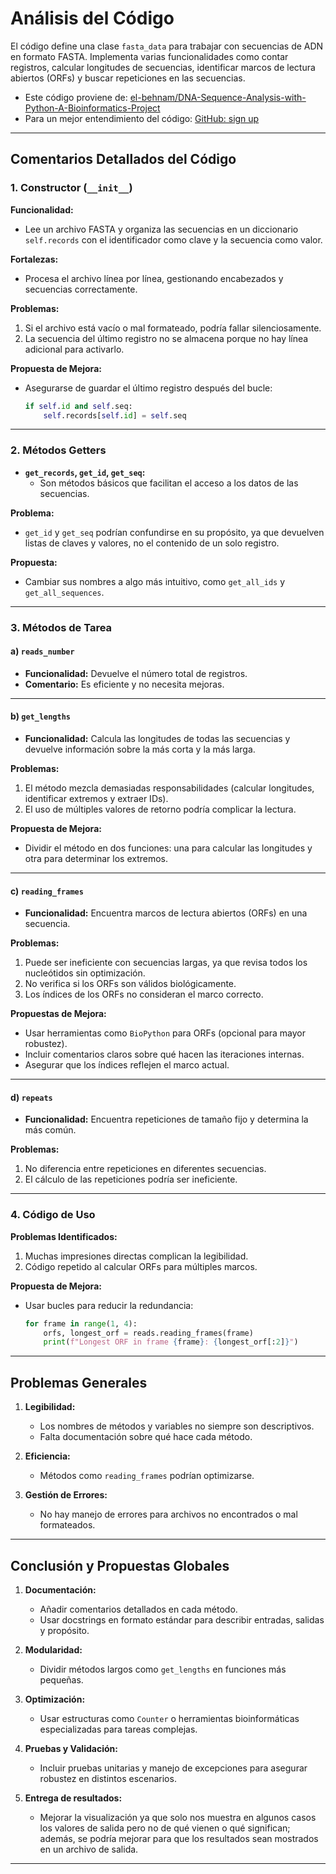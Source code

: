 # Análisis del Código

El código define una clase `fasta_data` para trabajar con secuencias de ADN en formato FASTA. Implementa varias funcionalidades como contar registros, calcular longitudes de secuencias, identificar marcos de lectura abiertos (ORFs) y buscar repeticiones en las secuencias.
- Este código proviene de: [el-behnam/DNA-Sequence-Analysis-with-Python-A-Bioinformatics-Project](https://github.com/el-behnam/DNA-Sequence-Analysis-with-Python-A-Bioinformatics-Project)
- Para un mejor entendimiento del código: [GitHub: sign up](https://github.com/signup)
---

## Comentarios Detallados del Código

### 1. Constructor (`__init__`)
**Funcionalidad:**
- Lee un archivo FASTA y organiza las secuencias en un diccionario `self.records` con el identificador como clave y la secuencia como valor.

**Fortalezas:**
- Procesa el archivo línea por línea, gestionando encabezados y secuencias correctamente.

**Problemas:**
1. Si el archivo está vacío o mal formateado, podría fallar silenciosamente.
2. La secuencia del último registro no se almacena porque no hay línea adicional para activarlo.

**Propuesta de Mejora:**
- Asegurarse de guardar el último registro después del bucle:
    ```python
    if self.id and self.seq:
        self.records[self.id] = self.seq
    ```

---

### 2. Métodos Getters
- **`get_records`, `get_id`, `get_seq`:**
  - Son métodos básicos que facilitan el acceso a los datos de las secuencias.

**Problema:**
- `get_id` y `get_seq` podrían confundirse en su propósito, ya que devuelven listas de claves y valores, no el contenido de un solo registro.

**Propuesta:**
- Cambiar sus nombres a algo más intuitivo, como `get_all_ids` y `get_all_sequences`.

---

### 3. Métodos de Tarea

#### a) `reads_number`
- **Funcionalidad:** Devuelve el número total de registros.
- **Comentario:** Es eficiente y no necesita mejoras.

---

#### b) `get_lengths`
- **Funcionalidad:** Calcula las longitudes de todas las secuencias y devuelve información sobre la más corta y la más larga.

**Problemas:**
1. El método mezcla demasiadas responsabilidades (calcular longitudes, identificar extremos y extraer IDs).
2. El uso de múltiples valores de retorno podría complicar la lectura.

**Propuesta de Mejora:**
- Dividir el método en dos funciones: una para calcular las longitudes y otra para determinar los extremos.

---

#### c) `reading_frames`
- **Funcionalidad:** Encuentra marcos de lectura abiertos (ORFs) en una secuencia.

**Problemas:**
1. Puede ser ineficiente con secuencias largas, ya que revisa todos los nucleótidos sin optimización.
2. No verifica si los ORFs son válidos biológicamente.
3. Los índices de los ORFs no consideran el marco correcto.

**Propuestas de Mejora:**
- Usar herramientas como `BioPython` para ORFs (opcional para mayor robustez).
- Incluir comentarios claros sobre qué hacen las iteraciones internas.
- Asegurar que los índices reflejen el marco actual.

---

#### d) `repeats`
- **Funcionalidad:** Encuentra repeticiones de tamaño fijo y determina la más común.

**Problemas:**
1. No diferencia entre repeticiones en diferentes secuencias.
2. El cálculo de las repeticiones podría ser ineficiente.

---

### 4. Código de Uso
**Problemas Identificados:**
1. Muchas impresiones directas complican la legibilidad.
2. Código repetido al calcular ORFs para múltiples marcos.

**Propuesta de Mejora:**
- Usar bucles para reducir la redundancia:
    ```python
    for frame in range(1, 4):
        orfs, longest_orf = reads.reading_frames(frame)
        print(f"Longest ORF in frame {frame}: {longest_orf[:2]}")
    ```

---

## Problemas Generales
1. **Legibilidad:**
   - Los nombres de métodos y variables no siempre son descriptivos.
   - Falta documentación sobre qué hace cada método.

2. **Eficiencia:**
   - Métodos como `reading_frames` podrían optimizarse.

3. **Gestión de Errores:**
   - No hay manejo de errores para archivos no encontrados o mal formateados.

---

## Conclusión y Propuestas Globales
1. **Documentación:**
   - Añadir comentarios detallados en cada método.
   - Usar docstrings en formato estándar para describir entradas, salidas y propósito.

2. **Modularidad:**
   - Dividir métodos largos como `get_lengths` en funciones más pequeñas.

3. **Optimización:**
   - Usar estructuras como `Counter` o herramientas bioinformáticas especializadas para tareas complejas.

4. **Pruebas y Validación:**
   - Incluir pruebas unitarias y manejo de excepciones para asegurar robustez en distintos escenarios.

5. **Entrega de resultados:**
   - Mejorar la visualización ya que solo nos muestra en algunos casos los valores de salida pero no de qué vienen o qué significan; además, se podría mejorar para que los resultados sean mostrados en un archivo de salida.
   
---
